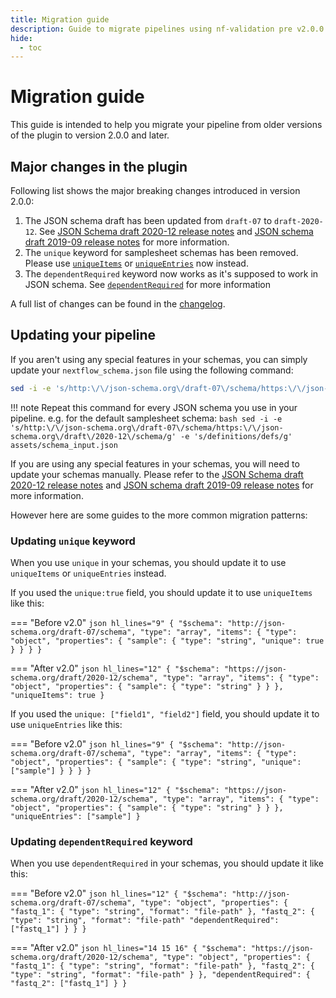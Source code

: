 ```yaml
---
title: Migration guide
description: Guide to migrate pipelines using nf-validation pre v2.0.0 to after v2.0.0
hide:
  - toc
---
```


# Migration guide

This guide is intended to help you migrate your pipeline from older versions of the plugin to version 2.0.0 and later.

## Major changes in the plugin

Following list shows the major breaking changes introduced in version 2.0.0:

1. The JSON schema draft has been updated from `draft-07` to `draft-2020-12`. See [JSON Schema draft 2020-12 release notes](https://json-schema.org/draft/2020-12/release-notes) and [JSON schema draft 2019-09 release notes](https://json-schema.org/draft/2019-09/release-notes) for more information.
2. The `unique` keyword for samplesheet schemas has been removed. Please use [`uniqueItems`](https://json-schema.org/understanding-json-schema/reference/array#uniqueItems) or [`uniqueEntries`](nextflow_schema/nextflow_schema_specification.md#uniqueentries) now instead.
3. The `dependentRequired` keyword now works as it's supposed to work in JSON schema. See [`dependentRequired`](https://json-schema.org/understanding-json-schema/reference/conditionals#dependentRequired) for more information

A full list of changes can be found in the [changelog](../CHANGELOG.md).

## Updating your pipeline

If you aren't using any special features in your schemas, you can simply update your `nextflow_schema.json` file using the following command:

```bash
sed -i -e 's/http:\/\/json-schema.org\/draft-07\/schema/https:\/\/json-schema.org\/draft\/2020-12\/schema/g' -e 's/definitions/defs/g' nextflow_schema.json
```

!!! note
    Repeat this command for every JSON schema you use in your pipeline. e.g. for the default samplesheet schema:
    ```bash
    sed -i -e 's/http:\/\/json-schema.org\/draft-07\/schema/https:\/\/json-schema.org\/draft\/2020-12\/schema/g' -e 's/definitions/defs/g' assets/schema_input.json
    ```

If you are using any special features in your schemas, you will need to update your schemas manually. Please refer to the [JSON Schema draft 2020-12 release notes](https://json-schema.org/draft/2020-12/release-notes) and [JSON schema draft 2019-09 release notes](https://json-schema.org/draft/2019-09/release-notes) for more information.

However here are some guides to the more common migration patterns:

### Updating `unique` keyword

When you use `unique` in your schemas, you should update it to use `uniqueItems` or `uniqueEntries` instead.

If you used the `unique:true` field, you should update it to use `uniqueItems` like this:


=== "Before v2.0"
    ```json hl_lines="9"
    {
        "$schema": "http://json-schema.org/draft-07/schema",
        "type": "array",
        "items": {
            "type": "object",
            "properties": {
                "sample": {
                    "type": "string",
                    "unique": true
                }
            }
        }
    }
    ```

=== "After v2.0"
    ```json hl_lines="12"
    {
        "$schema": "https://json-schema.org/draft/2020-12/schema",
        "type": "array",
        "items": {
            "type": "object",
            "properties": {
                "sample": {
                    "type": "string"
                }
            }
        },
        "uniqueItems": true
    }
    ```


If you used the `unique: ["field1", "field2"]` field, you should update it to use `uniqueEntries` like this:

=== "Before v2.0"
    ```json hl_lines="9"
    {
        "$schema": "http://json-schema.org/draft-07/schema",
        "type": "array",
        "items": {
            "type": "object",
            "properties": {
                "sample": {
                    "type": "string",
                    "unique": ["sample"]
                }
            }
        }
    }
    ```

=== "After v2.0"
    ```json hl_lines="12"
    {
        "$schema": "https://json-schema.org/draft/2020-12/schema",
        "type": "array",
        "items": {
            "type": "object",
            "properties": {
                "sample": {
                    "type": "string"
                }
            }
        },
        "uniqueEntries": ["sample"]
    }
    ```

### Updating `dependentRequired` keyword

When you use `dependentRequired` in your schemas, you should update it like this:

=== "Before v2.0"
    ```json hl_lines="12"
    {
        "$schema": "http://json-schema.org/draft-07/schema",
        "type": "object",
        "properties": {
            "fastq_1": {
                "type": "string",
                "format": "file-path"
            },
            "fastq_2": {
                "type": "string",
                "format": "file-path"
                "dependentRequired": ["fastq_1"]
            }
        }
    }
    ```

=== "After v2.0"
    ```json hl_lines="14 15 16"
    {
        "$schema": "https://json-schema.org/draft/2020-12/schema",
        "type": "object",
        "properties": {
            "fastq_1": {
                "type": "string",
                "format": "file-path"
            },
            "fastq_2": {
                "type": "string",
                "format": "file-path"
            }
        },
        "dependentRequired": {
            "fastq_2": ["fastq_1"]
        }
    }
    ```